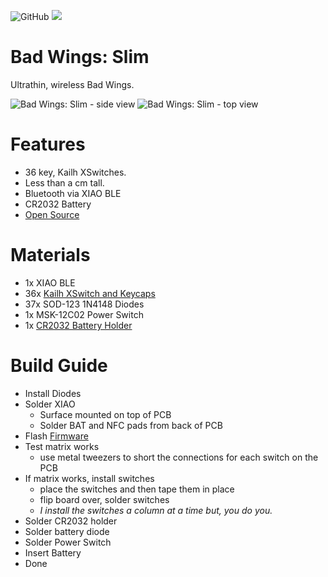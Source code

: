 ![GitHub](https://img.shields.io/badge/CC--BY--NC--SA-test?style=flat-square&logo=creativecommons&logoColor=ffffff&label=%20&labelColor=8CBA04&color=8CBA04)
<a href="https://discord.gg/jP6hvgNN8r">
  <img src="https://img.shields.io/discord/989552667330228374?color=%237289da&label=%20&logo=discord&logoColor=%23fff&style=flat-square" />
</a>

# Bad Wings: Slim
Ultrathin, wireless Bad Wings.

![Bad Wings: Slim - side view](images/bad-wings-slim-side.jpg)
![Bad Wings: Slim - top view](images/bad-wings-slim-top.jpg)


# Features
* 36 key, Kailh XSwitches.
* Less than a cm tall.
* Bluetooth via XIAO BLE
* CR2032 Battery
* [Open Source](source/)

# Materials
* 1x XIAO BLE
* 36x [Kailh XSwitch and Keycaps](https://mkultra.click/kailh-x-switches-and-keycaps/)
* 37x SOD-123 1N4148 Diodes
* 1x MSK-12C02 Power Switch
* 1x [CR2032 Battery Holder](https://www.aliexpress.us/item/2251832843180857.html)

# Build Guide
* Install Diodes
* Solder XIAO
  * Surface mounted on top of PCB
  * Solder BAT and NFC pads from back of PCB
* Flash [Firmware](FIRMWARE.md)
* Test matrix works 
  * use metal tweezers to short the connections for each switch on the PCB
* If matrix works, install switches
  * place the switches and then tape them in place
  * flip board over, solder switches
  * _I install the switches a column at a time but, you do you._
* Solder CR2032 holder
* Solder battery diode
* Solder Power Switch
* Insert Battery
* Done
